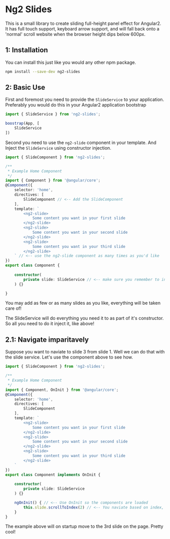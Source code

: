 # Ng2 Slides

This is a small library to create sliding full-height panel effect for Angular2. It has full touch support, keyboard arrow support, and will fall back onto a 'normal' scroll website when the browser height dips below 600px.

## 1: Installation

You can install this just like you would any other npm package.
```bash
npm install --save-dev ng2-slides
```

## 2: Basic Use

First and foremost you need to provide the `SlideService` to your application. Preferably you would do this in your Angular2 application bootstrap
```typescript
import { SlideService } from 'ng2-slides';

boostrap(App, [
	SlideService
])
```

Second you need to use the `ng2-slide` component in your template. And Inject the `SlideService` using constructor injection.
```typescript
import { SlideComponent } from 'ng2-slides';

/**
 * Example Home Component
 */
import { Component } from '@angular/core';
@Component({
	selector: 'home',
	directives: [
		SlideComponent // <-- Add the SlideComponent
	],
	template: `
		<ng2-slide>
			Some content you want in your first slide
		</ng2-slide>
		<ng2-slide>
			Some content you want in your second slide
		</ng2-slide>
		<ng2-slide>
			Some content you want in your third slide
		</ng2-slide>
	` // <-- use the ng2-slide component as many times as you'd like
})
export class Component {
	
	constructor(
		private slide: SlideService // <-- make sure you remember to inject the slide service.
	) {}

}
```
You may add as few or as many slides as you like, everything will be taken care of!

The SlideService will do everything you need it to as part of it's constructor. So all you need to do it inject it, like above!

## 2.1: Navigate imparitavely

Suppose you want to naviate to slide 3 from slide 1. Well we can do that with the slide service. Let's use the component above to see how.

```typescript
import { SlideComponent } from 'ng2-slides';

/**
 * Example Home Component
 */
import { Component, OnInit } from '@angular/core';
@Component({
	selector: 'home',
	directives: [
		SlideComponent
	],
	template: `
		<ng2-slide>
			Some content you want in your first slide
		</ng2-slide>
		<ng2-slide>
			Some content you want in your second slide
		</ng2-slide>
		<ng2-slide>
			Some content you want in your third slide
		</ng2-slide>
	`
})
export class Component implements OnInit {
	
	constructor(
		private slide: SlideService
	) {}

	ngOnInit() { // <-- Use OnInit so the components are loaded
		this.slide.scrollToIndex(2) // <-- You naviate based on index, so it starts at 0.
	}
}
```

The example above will on startup move to the 3rd slide on the page. Pretty cool!